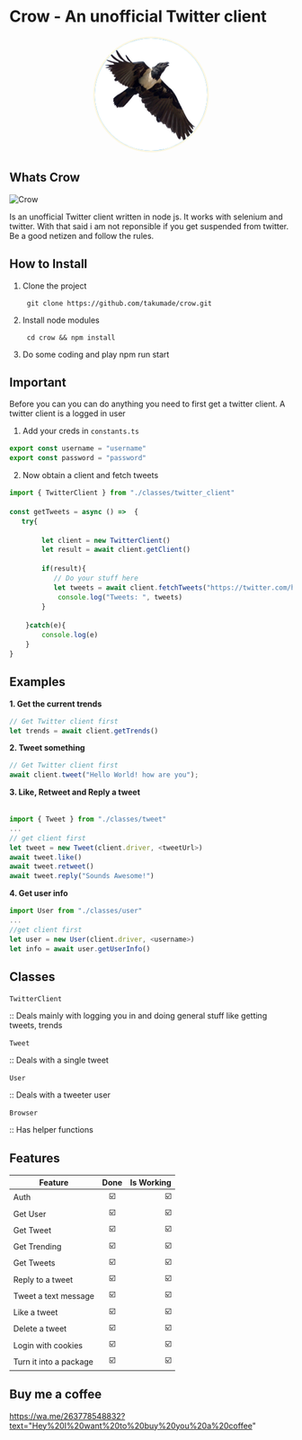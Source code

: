 # Crow - An unofficial Twitter client

<p style="text-align:center;">
<img style="background: #1DA1F2; border: 3px solid #fcf7e2; border-radius: 50%" src="./images/crow.png" width="200" height="200" alt="Crow Logo">
</p>


## Whats Crow

![Crow](./images/usecase.jpg)

Is an unofficial Twitter client written in node js. It works with selenium and twitter. With that said i am not reponsible if you get suspended from twitter. Be a good netizen and follow the rules.

## How to Install
1. Clone the project

        git clone https://github.com/takumade/crow.git

2. Install node modules

        cd crow && npm install

3. Do some coding and play
        npm run start

## Important

Before you can you can do anything you need to first get a twitter client. A twitter client is a logged in user

1. Add your creds in `constants.ts`
```js
export const username = "username"
export const password = "password"
```

2. Now obtain a client and fetch tweets

```js
import { TwitterClient } from "./classes/twitter_client"

const getTweets = async () =>  {
   try{

        let client = new TwitterClient()
        let result = await client.getClient()
        
        if(result){
           // Do your stuff here
           let tweets = await client.fetchTweets("https://twitter.com/home", 10)
            console.log("Tweets: ", tweets)
        }

    }catch(e){
        console.log(e)
    }
}
```

## Examples

**1. Get the current trends**

```js
// Get Twitter client first
let trends = await client.getTrends()        
```

**2. Tweet something**
```js
// Get Twitter client first
await client.tweet("Hello World! how are you");
```

**3. Like, Retweet and Reply a tweet**
```js

import { Tweet } from "./classes/tweet"
...
// get client first 
let tweet = new Tweet(client.driver, <tweetUrl>)
await tweet.like()
await tweet.retweet()
await tweet.reply("Sounds Awesome!")
```

**4. Get user info**

```js
import User from "./classes/user"
...
//get client first
let user = new User(client.driver, <username>)
let info = await user.getUserInfo()
```

## Classes

`TwitterClient`

:: Deals mainly with logging you in and doing general stuff like getting tweets, trends

`Tweet`

:: Deals with a single tweet

`User`

:: Deals with a tweeter user


`Browser`

:: Has helper functions 






## Features

| Feature   |     Done      |  Is Working |
|----------|:-------------:|------:|
| Auth |  :ballot_box_with_check:| :ballot_box_with_check: |
| Get User |    :ballot_box_with_check:   |   :ballot_box_with_check: |
| Get Tweet |    :ballot_box_with_check:  |   :ballot_box_with_check:|
| Get Trending |   :ballot_box_with_check:  |   :ballot_box_with_check: |
| Get Tweets |    :ballot_box_with_check:   |   :ballot_box_with_check: |
| Reply to a tweet |    :ballot_box_with_check:   |   :ballot_box_with_check: |
| Tweet a text message |    :ballot_box_with_check:   |   :ballot_box_with_check: |
| Like a tweet |    :ballot_box_with_check:  |   :ballot_box_with_check: |
| Delete a tweet |    :ballot_box_with_check:   |   :ballot_box_with_check: |
| Login with cookies |    :ballot_box_with_check:  |   :ballot_box_with_check: |
| Turn it into a package |    :ballot_box_with_check:   |   :ballot_box_with_check: |
    
## Buy me a coffee

https://wa.me/263778548832?text="Hey%20I%20want%20to%20buy%20you%20a%20coffee"